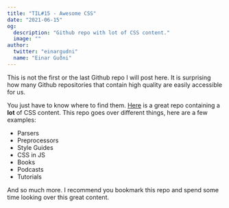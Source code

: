 ```yaml
---
title: "TIL#15 - Awesome CSS"
date: "2021-06-15"
og:
  description: "Github repo with lot of CSS content." 
  image: ""
author:
  twitter: "einargudni"
  name: "Einar Guðni"
---
```


This is not the first or the last Github repo I will post here.
It is surprising how many Github repositories that contain high quality are easily accessible for us.

You just have to know where to find them.
[Here](https://github.com/awesome-css-group/awesome-css) is a great repo containing a **lot** of CSS content.
This repo goes over different things, here are a few examples:
- Parsers
- Preprocessors
- Style Guides
- CSS in JS
- Books
- Podcasts
- Tutorials

And so much more.
I recommend you bookmark this repo and spend some time looking over this great content.
